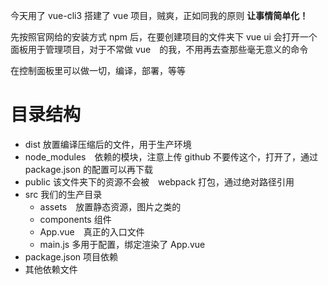 今天用了 vue-cli3 搭建了 vue 项目，贼爽，正如同我的原则 **让事情简单化！**

先按照官网给的安装方式 npm 后，在要创建项目的文件夹下 vue ui 会打开一个面板用于管理项目，对于不常做 vue　的我，不用再去查那些毫无意义的命令

在控制面板里可以做一切，编译，部署，等等

# 目录结构
- dist 放置编译压缩后的文件，用于生产环境
- node_modules　依赖的模块，注意上传 github 不要传这个，打开了，通过 package.json 的配置可以再下载
- public 该文件夹下的资源不会被　webpack 打包，通过绝对路径引用
- src 我们的生产目录
    - assets　放置静态资源，图片之类的
    - components 组件
    - App.vue　真正的入口文件
    - main.js 多用于配置，绑定渲染了 App.vue
- package.json 项目依赖
- 其他依赖文件